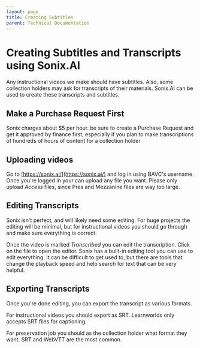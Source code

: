 ```yaml
---
layout: page
title: Creating Subtitles
parent: Technical Documentation
---
```


# Creating Subtitles and Transcripts using Sonix.AI

Any instructional videos we make should have subtitles. Also, some collection holders may ask for transcripts of their materials. Sonix.AI can be used to create these transcripts and subtitles.

## Make a Purchase Request First

Sonix charges about $5 per hour. be sure to create a Purchase Request and get it approved by finance first, especially if you plan to make transcriptions of hundreds of hours of content for a collection holder


## Uploading videos

Go to [https://sonix.ai/](https://sonix.ai/) and log in using BAVC's username. Once you're logged in your can upload any file you want. Please only upload _Access_ files, since Pres and Mezzanine files are way too large.

## Editing Transcripts

Sonix isn't perfect, and will likely need some editing. For huge projects the editing will be minimal, but for instructional videos you should go through and make sure everything is correct.

Once the video is marked _Transcribed_ you can edit the transcription. Click on the file to open the editor. Sonix has a built-in editing tool you can use to edit everything. It can be difficult to get used to, but there are tools that change the playback speed and help search for text that can be very helpful.

## Exporting Transcripts

Once you're done editing, you can export the transcript as various formats.

For instructional videos you should export as SRT. Learnworlds only accepts SRT files for captioning.

For preservation job you should as the collection holder what format they want. SRT and WebVTT are the most common.
